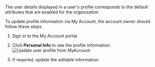<!-- markdownlint-disable-next-line -->
The user details displayed in a user's profile corresponds to the default attributes that are enabled for the organization.

To update profile information via My Account, the account owner should follow these steps.

1. Sign in to the My Account portal.
2. Click **Personal Info** to see the profile information.
   ![Update user profile from MyAccount]({{base_path}}/assets/img/guides/organization/self-service/myaccount/update-profile-info.png)

3. If required, update the editable information.
